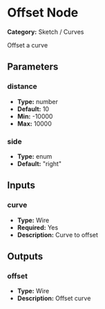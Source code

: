 
# Offset Node

**Category:** Sketch / Curves

Offset a curve

## Parameters


### distance
- **Type:** number
- **Default:** 10
- **Min:** -10000
- **Max:** 10000



### side
- **Type:** enum
- **Default:** "right"





## Inputs


### curve
- **Type:** Wire
- **Required:** Yes
- **Description:** Curve to offset


## Outputs


### offset
- **Type:** Wire
- **Description:** Offset curve




